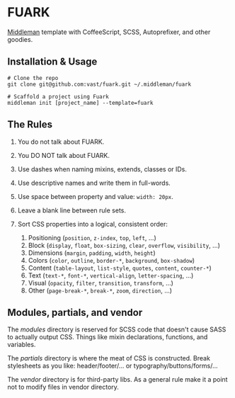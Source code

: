 # FUARK

[Middleman](http://middlemanapp.com/) template with CoffeeScript, SCSS, Autoprefixer,
and other goodies.

## Installation & Usage

    # Clone the repo
    git clone git@github.com:vast/fuark.git ~/.middleman/fuark

    # Scaffold a project using Fuark
    middleman init [project_name] --template=fuark


## The Rules

1. You do not talk about FUARK.
2. You DO NOT talk about FUARK.
3. Use dashes when naming mixins, extends, classes or IDs.
4. Use descriptive names and write them in full-words.
5. Use space between property and value: `width: 20px`.
6. Leave a blank line between rule sets.
7. Sort CSS properties into a logical, consistent order:

    1. Positioning (`position`, `z-index`, `top`, `left`, ...)
    2. Block (`display`, `float`, `box-sizing`, `clear`, `overflow`, `visibility`, ...)
    3. Dimensions (`margin`, `padding`, `width`, `height`)
    4. Colors (`color`, `outline`, `border-*`, `background`, `box-shadow`)
    5. Content (`table-layout`, `list-style`, `quotes`, `content`, `counter-*`)
    6. Text (`text-*`, `font-*`, `vertical-align`, `letter-spacing`, ...)
    7. Visual (`opacity`, `filter`, `transition`, `transform`, ...)
    8. Other (`page-break-*`, `break-*`, `zoom`, `direction`, ...)

## Modules, partials, and vendor

The _modules_ directory is reserved for SCSS code that doesn't cause SASS to actually output CSS.
Things like mixin declarations, functions, and variables.

The _partials_ directory is where the meat of CSS is constructed. Break stylesheets
as you like: header/footer/... or typography/buttons/forms/...

The _vendor_ directory is for third-party libs.
As a general rule make it a point not to modify files in vendor directory.
